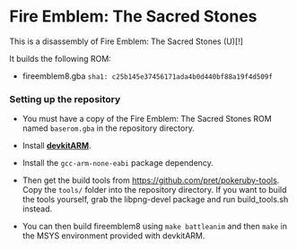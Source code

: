 # Fire Emblem: The Sacred Stones

This is a disassembly of Fire Emblem: The Sacred Stones (U)[!]

It builds the following ROM:
* fireemblem8.gba `sha1: c25b145e37456171ada4b0d440bf88a19f4d509f`

### Setting up the repository

* You must have a copy of the Fire Emblem: The Sacred Stones ROM named `baserom.gba` in the repository directory.

* Install [**devkitARM**](http://devkitpro.org/wiki/Getting_Started/devkitARM).

* Install the `gcc-arm-none-eabi` package dependency.

* Then get the build tools from https://github.com/pret/pokeruby-tools. Copy the `tools/` folder into the repository directory. If you want to build the tools yourself, grab the libpng-devel package and run build_tools.sh instead.

* You can then build fireemblem8 using `make battleanim` and then `make` in the MSYS environment provided with devkitARM.
